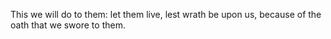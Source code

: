 This we will do to them: let them live, lest wrath be upon us, because of the oath that we swore to them.

